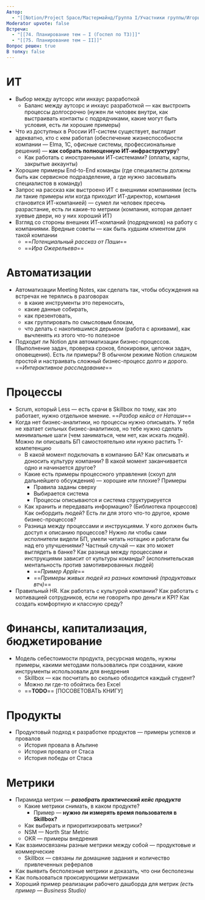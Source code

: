 ```yaml
---
Автор:
  - "[[Notion/Project Space/Мастермайнд/Группа I/Участники группы/Игорь Алексеенко/Игорь Алексеенко\\|Игорь Алексеенко]]"
Moderator upvote: false
Встречи:
  - "[[74. Планирование тем — I (Госпел по ТЗ)]]"
  - "[[75. Планирование тем — II]]"
Вопрос решен: true
В топку: false
---
```

# ИТ

- Выбор между аутсорс или инхаус разработкой
    - Баланс между аутсорс и инхаус разработкой — как выстроить процессы долгосрочно (нужен ли человек внутри, как выстраивать контакты с подрядчиками, какие могут быть условия, есть ли хорошие примеры)
- Что из доступных в России ИТ-систем существует, выглядит адекватно, кто с кем работал (обеспечение жизнеспособности компании — Elma, 1C, офисные системы, профессиональные решения) — **как собрать полноценную ИТ-инфраструктуру**?
    - Как работать с иностранными ИТ-системами? (оплаты, карты, закрытые аккаунты)
- Хорошие примеры End-to-End команды (где специалисты должны быть как сервисное подразделение, а где нужно засовывать специалистов в команду)
- Запрос на рассказ как выстроено ИТ с внешними компаниями (есть ли такие примеры или когда приходит ИТ-директор, компания становится ИТ-компанией) — сумел ли человек пресечь разрастание, есть ли какие-то метрики (компания, которая делает хуевые двери, но у них хороший ИТ)
- Взгляд со стороны внешних ИТ-компаний (подрядчиков) на работу с компаниями. Вредные советы — как быть худшим клиентом для такой компании
    - ==_Потенциальный рассказ от Паши_==
    - ==_Ира Ожерельева_==

# Автоматизации

- Автоматизации Meeting Notes, как сделать так, чтобы обсуждения на встречах не терялись в разговорах
    - в какие инструменты это переносить,
    - какие данные собирать,
    - как презентовать,
    - как группировать по смысловым блокам,
    - что делать с накопившимся дерьмом (работа с архивами), как вычленять из этого что-то полезное
- Подходит ли Notion для автоматизации бизнес-процессов. (Выполнение задач, проверка сроков, блокировки, цепочки задач, оповещения). Есть ли примеры? В обычном режиме Notion слишком простой и настраивать сложный бизнес-процесс долго и дорого. ==_Интерактивное расследование_==

# Процессы

- Scrum, который Less — есть срачи в Skillbox по тому, как это работает, нужно отдельное мнение. ==_Разбор кейса от Наташи_==
- Когда нет бизнес-аналитики, но процессы нужно описывать. У тебя не хватает сильных бизнес-аналитиков, но тебе нужно сделать минимальные шаги (чем заниматься, чем нет, как искать людей). Можно ли описывать БП самостоятельно или нужно растить Т-компетенцию
    - В какой момент подключать в компанию БА? Как описывать и доносить культуру компании? В какой момент заканчивается одно и начинается другое?
    - Какие есть примеры процессного управления (скоуп для дальнейшего обсуждения) — хорошие или плохие? Примеры
        - Правила заданы сверху
        - Выбирается система
        - Процессы описываются и система структурируется
    - Как хранить и передавать информацию? (Библиотека процессов) Как онбордить людей? Есть ли для этого что-то другое, кроме бизнес-процессов?
    - Разница между процессами и инструкциями. У кого должен быть доступ к описанию процессов? Нужно ли чтобы сами исполнители видели БП, умели читать нотацию и работали бы над его улучшениями? Частный случай — как это может выглядеть в банке? Как разница между процессами и инструкциями зависит от культуры команды? (исполнительская ментальность против замотивированных людей)
        - ==_Пример Apple_==
        - ==_Примеры живых людей из разных компаний (продуктовых втч)_==
- Правильный HR. Как работать с культурой компании? Как работать с мотивацией сотрудников, если не говорить про деньги и KPI? Как создать комфортную и классную среду?

# Финансы, капитализация, бюджетирование

- Модель себестоимости продукта, ресурсная модель, нужны примеры, какими методами пользовались при создании, какие инструменты использовали для внедрения
    - Skillbox — как посчитать во сколько обходится каждый студент?
    - Можно ли где-то обойтись без Excel
    - ==**TODO**== [ПОСОВЕТОВАТЬ КНИГУ]

# Продукты

- Продуктовый подход к разработке продуктов — примеры успехов и провалов
    - История провала в Альпине
    - История провала от Стаса
    - История победы от Стаса

# Метрики

- Пирамида метрик — _**разобрать практический кейс продукта**_
    - Какие метрики снимать, в каком продукте?
        - Пример — **нужно ли измерять время пользователя в Skillbox?**
    - Как выбирать и приоритизировать метрики?
    - NSM — North Star Metric
    - OKR — примеры внедрения
- Как взаимосвязаны разные метрики между собой — продуктовые и коммерческие
    - Skillbox — связаны ли домашние задания и количество привлеченных рефералов
- Как выявить бесполезные метрики и доказать, что они бесполезны
- Как пользоваться проксирующими метриками
- Хороший пример реализации рабочего дашборда для метрик _(есть пример — Business Studio)_